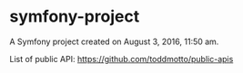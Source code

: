 symfony-project
===============

A Symfony project created on August 3, 2016, 11:50 am.

List of public API: https://github.com/toddmotto/public-apis
